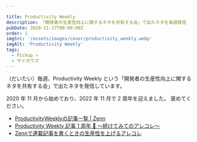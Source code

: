 ```yaml
---

title: Productivity Weekly
description: 「開発者の生産性向上に関するネタを共有する会」で出たネタを毎週発信
pubDate: 2020-11-17T00:00:00Z
order: 1
imgSrc: '/assets/images/cover/productivity_weekly.webp'
imgAlt: 'Productivity Weekly'
tags:
  - Pickup ⭐️
  - サイボウズ
---
```


（だいたい）毎週、Productivity Weekly という「開発者の生産性向上に関するネタを共有する会」で出たネタを発信しています。

2020 年 11 月から始めており、2022 年 11 月で 2 周年を迎えました。
褒めてください。

- [ProductivityWeeklyの記事一覧 | Zenn](https://zenn.dev/topics/productivityweekly?order=latest)
- [Productivity Weekly 記事 1 周年 🎉 〜続けてみてのアレコレ〜](https://zenn.dev/korosuke613/articles/productivity-weekly-1st-aniversary)
- [Zennで連載記事を書くときの生産性を上げるアレコレ](https://zenn.dev/korosuke613/articles/easy-generate-pw-article)
